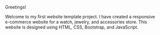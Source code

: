 Greetings!

Welcome to my first website template project. I have created a responsive e-commerce website for a watch, jewelry, and accessories store. This website is designed using HTML, CSS, Bootstrap, and JavaScript.
